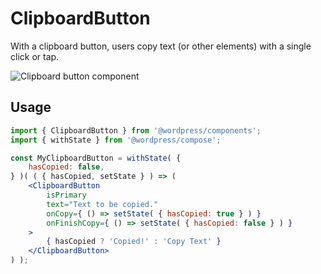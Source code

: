 # ClipboardButton

With a clipboard button, users copy text (or other elements) with a single click or tap.

![Clipboard button component](https://wordpress.org/gutenberg/files/2019/07/clipboard-button-2-1.png)

## Usage

```jsx
import { ClipboardButton } from '@wordpress/components';
import { withState } from '@wordpress/compose';

const MyClipboardButton = withState( {
	hasCopied: false,
} )( ( { hasCopied, setState } ) => (
	<ClipboardButton
		isPrimary
		text="Text to be copied."
		onCopy={ () => setState( { hasCopied: true } ) }
		onFinishCopy={ () => setState( { hasCopied: false } ) }
	>
		{ hasCopied ? 'Copied!' : 'Copy Text' }
	</ClipboardButton>
) );
```
